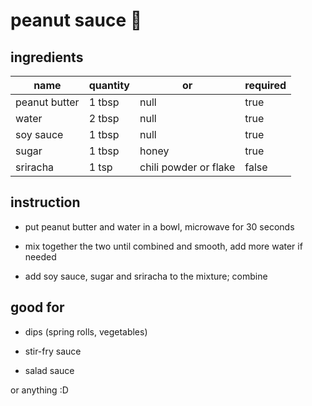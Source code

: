 # peanut sauce 🥜

## ingredients

|name            |quantity  |or                       |required   |
|---             |---       |---                      |---        |
|   peanut butter|    1 tbsp|    null                 |    true   |
|   water        |    2 tbsp|    null                 |    true   |
|   soy sauce    |    1 tbsp|    null                 |    true   |
|   sugar        |    1 tbsp|    honey                |    true   |
|   sriracha     |    1 tsp |    chili powder or flake|    false  |

## instruction

- put peanut butter and water in a bowl, microwave for 30 seconds

- mix together the two until combined and smooth, add more water if needed

- add soy sauce, sugar and sriracha to the mixture; combine

## good for

- dips (spring rolls, vegetables)

- stir-fry sauce

- salad sauce

or anything :D
